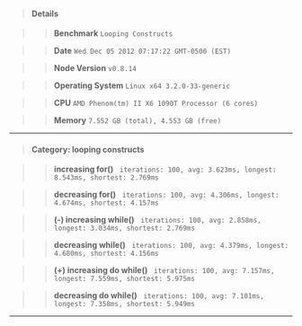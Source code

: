 > #### Details

>> **Benchmark** ```Looping Constructs```

>> **Date** ```Wed Dec 05 2012 07:17:22 GMT-0500 (EST)```

>> **Node Version** ```v0.8.14```

>> **Operating System** ```Linux x64 3.2.0-33-generic```

>> **CPU** ```AMD Phenom(tm) II X6 1090T Processor (6 cores)```

>> **Memory** ```7.552 GB (total), 4.553 GB (free)```



---

> #### Category: looping constructs

>> **increasing for()** ``` iterations: 100, avg: 3.623ms, longest: 8.543ms, shortest: 2.769ms```

>> **decreasing for()** ``` iterations: 100, avg: 4.306ms, longest: 4.674ms, shortest: 4.157ms```

>> **(-) increasing while()** ``` iterations: 100, avg: 2.858ms, longest: 3.034ms, shortest: 2.769ms```

>> **decreasing while()** ``` iterations: 100, avg: 4.379ms, longest: 4.680ms, shortest: 4.156ms```

>> **(+) increasing do while()** ``` iterations: 100, avg: 7.157ms, longest: 7.559ms, shortest: 5.975ms```

>> **decreasing do while()** ``` iterations: 100, avg: 7.101ms, longest: 7.358ms, shortest: 5.949ms```



---

